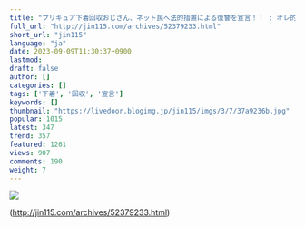 ```yaml
---
title: "プリキュア下着回収おじさん、ネット民へ法的措置による復讐を宣言！！ : オレ的ゲーム速報＠刃"
full_url: "http://jin115.com/archives/52379233.html"
short_url: "jin115"
language: "ja"
date: 2023-09-09T11:30:37+0900
lastmod: 
draft: false
author: []
categories: []
tags: ['下着', '回収', '宣言']
keywords: []
thumbnail: "https://livedoor.blogimg.jp/jin115/imgs/3/7/37a9236b.jpg"
popular: 1015
latest: 347
trend: 357
featured: 1261
views: 907
comments: 190
weight: 7
---
```


![](https://livedoor.blogimg.jp/jin115/imgs/3/7/37a9236b.jpg)



(http://jin115.com/archives/52379233.html)
